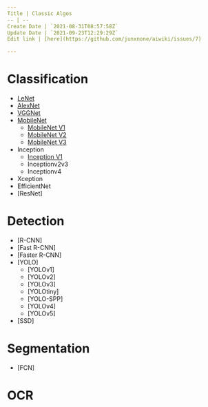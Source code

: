```yaml
---
Title | Classic Algos
-- | --
Create Date | `2021-08-31T08:57:58Z`
Update Date | `2021-09-23T12:29:29Z`
Edit link | [here](https://github.com/junxnone/aiwiki/issues/7)

---
```

# Classification

- [LeNet](/LeNet)
- [AlexNet](/AlexNet)
- [VGGNet](/VGGNet)
- [MobileNet](/MobileNet_Summary)
  - [MobileNet V1](/MobileNetV1)
  - [MobileNet V2](/MobileNetV2)
  - [MobileNet V3](/MobileNetV3)
- Inception
  - [Inception V1](/InceptionV1)
  - Inceptionv2v3
  - Inceptionv4
- Xception
- EfficientNet
- [ResNet]


# Detection

- [R-CNN]
- [Fast R-CNN]
- [Faster R-CNN]
- [YOLO]
  - [YOLOv1]
  - [YOLOv2]
  - [YOLOv3]
  - [YOLOtiny]
  - [YOLO-SPP]
  - [YOLOv4]
  - [YOLOv5]
- [SSD]

# Segmentation

- [FCN]

# OCR

